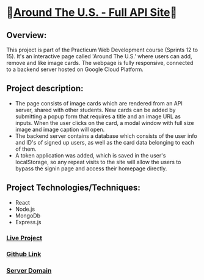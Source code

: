 # 📍[Around The U.S. - Full API Site](http://cjmaret.students.nomoreparties.site)📍

## Overview:
This project is part of the Practicum Web Development course (Sprints 12 to 15). It's an interactive page called 'Around The U.S.' where users can add, remove and like image cards. The webpage is fully responsive, connected to a backend server hosted on Google Cloud Platform. 

## Project description:
- The page consists of image cards which are rendered from an API server, shared with other students. New cards can be added by submitting a popup form that requires a title and an image URL as inputs. When the user clicks on the card, a modal window with full size image and image caption will open.
- The backend server contains a database which consists of the user info and ID's of signed up users, as well as the card data belonging to each of them.
- A token application was added, which is saved in the user's localStorage, so any repeat visits to the site will allow the users to bypass the signin page and access their homepage directly.

## Project Technologies/Techniques:
- React
- Node.js
- MongoDb
- Express.js

### [Live Project](http://cjmaret.students.nomoreparties.site)
### [Github Link](https://github.com/cjmaret/react-around-api-full)
### [Server Domain](http://api.cjmaret.students.nomoreparties.site)
